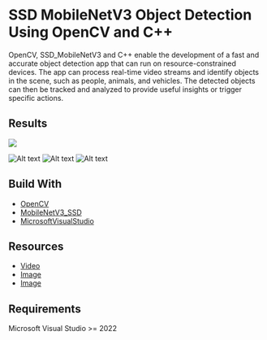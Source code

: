 # SSD MobileNetV3 Object Detection Using OpenCV and C++

OpenCV, SSD_MobileNetV3 and C++ enable the development of a fast and accurate object detection app that can run on resource-constrained devices. 
The app can process real-time video streams and identify objects in the scene, such as people, animals, and vehicles. 
The detected objects can then be tracked and analyzed to provide useful insights or trigger specific actions.

## Results

![](https://github.com/heghesalexandrucristian/Object_Detection_MobileNetV3_OpenCV/blob/master/Results/peopleWalking.gif)

<img src="https://github.com/heghesalexandrucristian/Object_Detection_MobileNetV3_OpenCV/blob/master/Results/pedestrians.jpg" alt="Alt text">

<img src="https://github.com/heghesalexandrucristian/Object_Detection_MobileNetV3_OpenCV/blob/master/Results/people.jpg" alt="Alt text">

<img src="https://github.com/heghesalexandrucristian/Object_Detection_MobileNetV3_OpenCV/blob/master/Results/town.jpg" alt="Alt text">

## Build With

- [OpenCV](https://github.com/opencv/opencv/releases/tag/4.7.0)
- [MobileNetV3_SSD](https://github.com/opencv/opencv/pull/16760)
- [MicrosoftVisualStudio](https://visualstudio.microsoft.com/vs/)

## Resources

- [Video](https://www.pexels.com/video/black-and-white-video-of-people-853889/)
- [Image](https://www.pexels.com/photo/women-walking-on-side-street-1119078/)
- [Image](https://www.pexels.com/photo/woman-riding-on-bike-outside-buildings-2967836/)

## Requirements
Microsoft Visual Studio >= 2022
